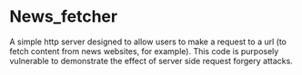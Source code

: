 # News_fetcher
A simple http server designed to allow users to make a request to a url (to fetch content from news websites, for example). This code is purposely vulnerable to demonstrate the effect of server side request forgery attacks.
